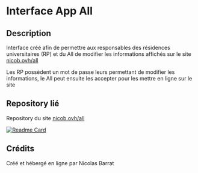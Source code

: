 # Interface App All

## Description

Interface créé afin de permettre aux responsables des résidences universitaires (RP) et du All de modifier les informations affichés sur le site [nicob.ovh/all](nicob.ovh/all)

Les RP possèdent un mot de passe leurs permettant de modifier les informations, le All peut ensuite les accepter pour les mettre en ligne sur le site

## Repository lié

Repository du site [nicob.ovh/all](nicob.ovh/all)

[![Readme Card](https://github-readme-stats.vercel.app/api/pin/?username=nicolegrimpeur&repo=appAll&theme=vision-friendly-dark)](https://github.com/nicolegrimpeur/appAll)


## Crédits

Créé et hébergé en ligne par Nicolas Barrat
